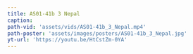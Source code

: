 ```yaml
---
title: AS01-41b 3 Nepal
caption:
path-vid: 'assets/vids/AS01-41b_3_Nepal.mp4'
path-poster: 'assets/images/posters/AS01-41b_3_Nepal.jpg'
yt-url: 'https://youtu.be/HtCstZm-0YA'
---
```

